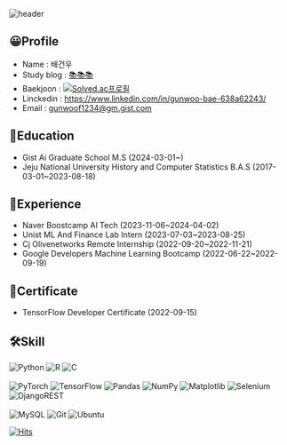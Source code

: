 ![header](https://capsule-render.vercel.app/api?type=wave&color=6FC7E1&height=200&section=header&text=WELCOME&fontSize=90)
## 😀Profile
* Name : 배건우
* Study blog : [📚📚📚](https://gunwoof.notion.site/study?pvs=4)
* Baekjoon : [![Solved.ac프로필](http://mazassumnida.wtf/api/mini/generate_badge?boj=gunwoof)](https://solved.ac/gunwoof)
* Linckedin : https://www.linkedin.com/in/gunwoo-bae-638a62243/
* Email : gunwoof1234@gm.gist.com
## 🏫Education
* Gist Ai Graduate School M.S (2024-03-01~)
* Jeju National University History and Computer Statistics B.A.S (2017-03-01~2023-08-18)

## 👷Experience
* Naver Boostcamp AI Tech (2023-11-06~2024-04-02)
* Unist ML And Finance Lab Intern (2023-07-03~2023-08-25)
* Cj Olivenetworks Remote Internship (2022-09-20~2022-11-21)
* Google Developers Machine Learning Bootcamp (2022-06-22~2022-09-19)






## 🔖Certificate
* TensorFlow Developer Certificate (2022-09-15)
## 🛠️Skill
![Python](https://img.shields.io/badge/python-3670A0?style=for-the-badge&logo=python&logoColor=ffdd54)
![R](https://img.shields.io/badge/r-%23276DC3.svg?style=for-the-badge&logo=r&logoColor=white)
![C](https://img.shields.io/badge/c-%2300599C.svg?style=for-the-badge&logo=c&logoColor=white)
<br><br>
![PyTorch](https://img.shields.io/badge/PyTorch-%23EE4C2C.svg?style=for-the-badge&logo=PyTorch&logoColor=white)
![TensorFlow](https://img.shields.io/badge/TensorFlow-%23FF6F00.svg?style=for-the-badge&logo=TensorFlow&logoColor=white)
![Pandas](https://img.shields.io/badge/pandas-%23150458.svg?style=for-the-badge&logo=pandas&logoColor=white)
![NumPy](https://img.shields.io/badge/numpy-%23013243.svg?style=for-the-badge&logo=numpy&logoColor=white)
![Matplotlib](https://img.shields.io/badge/Matplotlib-%23ff0000.svg?style=for-the-badge&logo=Matplotlib&logoColor=black)
![Selenium](https://img.shields.io/badge/-selenium-%43B02A?style=for-the-badge&logo=selenium&logoColor=white)
![DjangoREST](https://img.shields.io/badge/DJANGO-REST-ff1709?style=for-the-badge&logo=django&logoColor=white&color=ff1709&labelColor=gray)
<br><br>
![MySQL](https://img.shields.io/badge/mysql-%2300f.svg?style=for-the-badge&logo=mysql&logoColor=white)
![Git](https://img.shields.io/badge/git-%23F05033.svg?style=for-the-badge&logo=git&logoColor=white)
![Ubuntu](https://img.shields.io/badge/Ubuntu-E95420?style=for-the-badge&logo=ubuntu&logoColor=white) 

[![Hits](https://hits.seeyoufarm.com/api/count/incr/badge.svg?url=https%3A%2F%2Fgithub.com%2Fgunwoof&count_bg=%2379C83D&title_bg=%23555555&icon=&icon_color=%23E7E7E7&title=visit+count&edge_flat=false)](https://hits.seeyoufarm.com)


<!--
**gunwoof/gunwoof** is a ✨ _special_ ✨ repository because its `README.md` (this file) appears on your GitHub profile.

Here are some ideas to get you started:

- 🔭 I’m currently working on ...
- 🌱 I’m currently learning ...
- 👯 I’m looking to collaborate on ...
- 🤔 I’m looking for help with ...
- 💬 Ask me about ...
- 📫 How to reach me: ...
- 😄 Pronouns: ...
- ⚡ Fun fact: ...
-->
